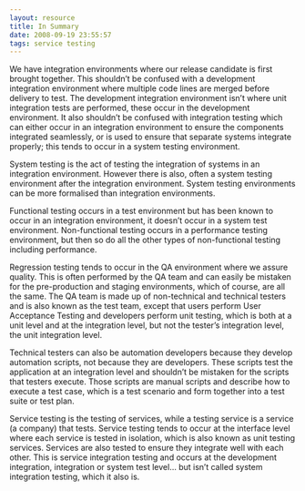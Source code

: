 ```yaml
---
layout: resource
title: In Summary
date: 2008-09-19 23:55:57
tags: service testing
---
```


We have integration environments where our release candidate is first brought together. This shouldn’t be confused with a development integration environment where multiple code lines are merged before delivery to test. The development integration environment isn’t where unit integration tests are performed, these occur in the development environment. It also shouldn’t be confused with integration testing which can either occur in an integration environment to ensure the components integrated seamlessly, or is used to ensure that separate systems integrate properly; this tends to occur in a system testing environment.

System testing is the act of testing the integration of systems in an integration environment. However there is also, often a system testing environment after the integration environment. System testing environments can be more formalised than integration environments.

Functional testing occurs in a test environment but has been known to occur in an integration environment, it doesn’t occur in a system test environment. Non-functional testing occurs in a performance testing environment, but then so do all the other types of non-functional testing including performance.

Regression testing tends to occur in the QA environment where we assure quality. This is often performed by the QA team and can easily be mistaken for the pre-production and staging environments, which of course, are all the same. The QA team is made up of non-technical and technical testers and is also known as the test team, except that users perform User Acceptance Testing and developers perform unit testing, which is both at a unit level and at the integration level, but not the tester’s integration level, the unit integration level.

Technical testers can also be automation developers because they develop automation scripts, not because they are developers. These scripts test the application at an integration level and shouldn’t be mistaken for the scripts that testers execute. Those scripts are manual scripts and describe how to execute a test case, which is a test scenario and form together into a test suite or test plan.

Service testing is the testing of services, while a testing service is a service (a company) that tests. Service testing tends to occur at the interface level where each service is tested in isolation, which is also known as unit testing services. Services are also tested to ensure they integrate well with each other. This is service integration testing and occurs at the development integration, integration or system test level… but isn’t called system integration testing, which it also is.